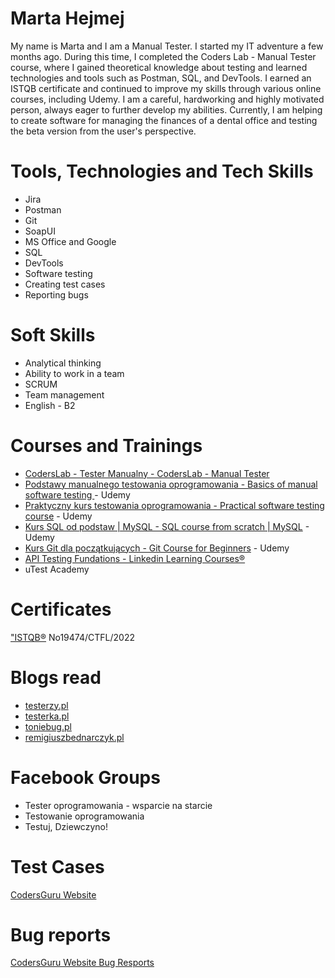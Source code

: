 # Marta Hejmej #

My name is Marta and I am a  Manual Tester. 
I started my IT adventure a few months ago. During this time, I completed the
Coders Lab - Manual Tester course, where I gained theoretical knowledge about
testing and learned technologies and tools such as Postman, SQL, and DevTools. 
I earned an ISTQB certificate and continued to improve my skills through various
online courses, including Udemy. I am a careful, hardworking and highly motivated
person, always eager to further develop my abilities. Currently, I am helping to
create software for managing the finances of a dental office and testing the beta
version from the user's perspective.

# Tools, Technologies and Tech Skills #
 
* Jira
* Postman
* Git
* SoapUI
* MS Office and Google
* SQL
* DevTools
* Software testing
* Creating test cases
* Reporting bugs

# Soft Skills #
* Analytical thinking
* Ability to work in a team
* SCRUM
* Team management
* English - B2

# Courses and Trainings #

* [CodersLab - Tester Manualny - CodersLab - Manual Tester](https://drive.google.com/file/d/1kEmsHThCk00BZo1H1ayDM4yAb4tscd4Z/view?usp=share_link)
* [Podstawy manualnego testowania oprogramowania - Basics of manual software testing ](https://drive.google.com/file/d/1MZ1YGIdTKTumS9TwiovKqMNq-9cjj_yX/view?usp=share_link)  - Udemy
* [Praktyczny kurs testowania oprogramowania - Practical software testing course](https://drive.google.com/file/d/1LJ9-ki0Lz-Bkwfg0bynIi6jnvIZhXsXa/view?usp=share_link) - Udemy 
* [Kurs SQL od podstaw | MySQL - SQL course from scratch | MySQL](https://drive.google.com/file/d/1hX6mrsZhyb41SpCSP-ev94_pvlm57y2U/view?usp=share_link) - Udemy
* [Kurs Git dla początkujących - Git Course for Beginners](https://drive.google.com/file/d/1-dP6xZEEtFdfZ2kBT0d9t_5uHlK-FNWM/view?usp=share_link) - Udemy
* [API Testing Fundations - Linkedin Learning Courses®](https://drive.google.com/file/d/1hj6_-7m8xt-B94XVz61yUFOaX-BO7Fx3/view?usp=share_link)
* uTest Academy 

# Certificates #

["ISTQB®](https://drive.google.com/file/d/1woodsALYVFxB0VJZP8seCI6MFDWnB1nW/view?usp=share_link) No19474/CTFL/2022

# Blogs read #

* [testerzy.pl](https://testerzy.pl/)
* [testerka.pl](https://testerka.pl/)
* [toniebug.pl](https://www.toniebug.pl/#services)
* [remigiuszbednarczyk.pl](https://remigiuszbednarczyk.pl/)

# Facebook Groups #

* Tester oprogramowania - wsparcie na starcie
* Testowanie oprogramowania
* Testuj, Dziewczyno!

# Test Cases #

[CodersGuru Website](https://docs.google.com/spreadsheets/d/1Zwl3QuxEbZIMeH7_87UH9E5rwsjf1wjT/edit?usp=share_link&ouid=113544491954800210650&rtpof=true&sd=true)

# Bug reports #

[CodersGuru Website Bug Resports](https://docs.google.com/spreadsheets/d/17fqwYB8rgYWEPgUK9QZSuYdR6BjMIF__/edit?usp=share_link&ouid=113544491954800210650&rtpof=true&sd=true)








